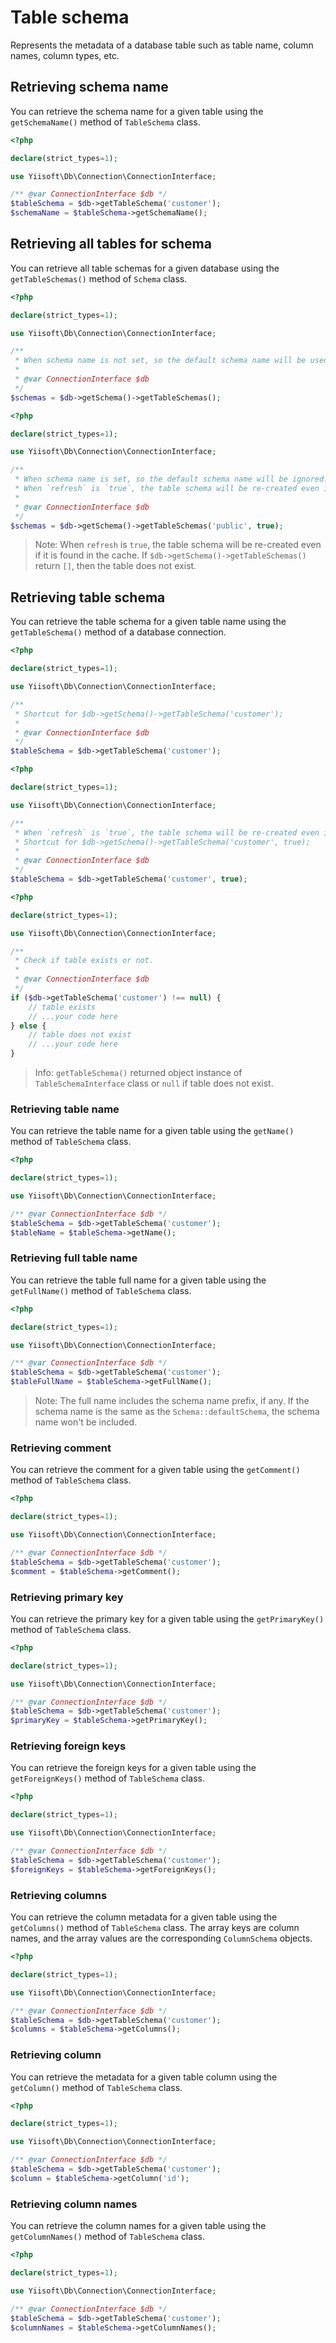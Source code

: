 # Table schema

Represents the metadata of a database table such as table name, column names, column types, etc.

## Retrieving schema name

You can retrieve the schema name for a given table using the `getSchemaName()` method of `TableSchema` class.

```php
<?php

declare(strict_types=1);

use Yiisoft\Db\Connection\ConnectionInterface;

/** @var ConnectionInterface $db */
$tableSchema = $db->getTableSchema('customer');
$schemaName = $tableSchema->getSchemaName();
```

## Retrieving all tables for schema

You can retrieve all table schemas for a given database using the `getTableSchemas()` method of `Schema` class.

```php
<?php

declare(strict_types=1);

use Yiisoft\Db\Connection\ConnectionInterface;

/**
 * When schema name is not set, so the default schema name will be used.
 * 
 * @var ConnectionInterface $db
 */
$schemas = $db->getSchema()->getTableSchemas();
```

```php
<?php

declare(strict_types=1);

use Yiisoft\Db\Connection\ConnectionInterface;

/**
 * When schema name is set, so the default schema name will be ignored.
 * When `refresh` is `true`, the table schema will be re-created even if it is found in the cache.
 * 
 * @var ConnectionInterface $db
 */
$schemas = $db->getSchema()->getTableSchemas('public', true);
```

> Note: When `refresh` is `true`, the table schema will be re-created even if it is found in the cache.
> If `$db->getSchema()->getTableSchemas()` return `[]`, then the table does not exist.

## Retrieving table schema

You can retrieve the table schema for a given table name using the `getTableSchema()` method of a database connection.

```php
<?php

declare(strict_types=1);

use Yiisoft\Db\Connection\ConnectionInterface;

/**
 * Shortcut for $db->getSchema()->getTableSchema('customer');
 * 
 * @var ConnectionInterface $db
 */
$tableSchema = $db->getTableSchema('customer');
```

```php
<?php

declare(strict_types=1);

use Yiisoft\Db\Connection\ConnectionInterface;

/**
 * When `refresh` is `true`, the table schema will be re-created even if it is found in the cache.
 * Shortcut for $db->getSchema()->getTableSchema('customer', true);
 * 
 * @var ConnectionInterface $db
 */
$tableSchema = $db->getTableSchema('customer', true);
```

```php
<?php

declare(strict_types=1);

use Yiisoft\Db\Connection\ConnectionInterface;

/**
 * Check if table exists or not.
 *  
 * @var ConnectionInterface $db
 */
if ($db->getTableSchema('customer') !== null) {
    // table exists
    // ...your code here
} else {
    // table does not exist
    // ...your code here
}
```

> Info: `getTableSchema()` returned object instance of `TableSchemaInterface` class or `null` if table does not exist.

### Retrieving table name

You can retrieve the table name for a given table using the `getName()` method of `TableSchema` class.

```php
<?php

declare(strict_types=1);

use Yiisoft\Db\Connection\ConnectionInterface;

/** @var ConnectionInterface $db */
$tableSchema = $db->getTableSchema('customer');
$tableName = $tableSchema->getName();
```

### Retrieving full table name

You can retrieve the table full name for a given table using the `getFullName()` method of `TableSchema` class.

```php
<?php

declare(strict_types=1);

use Yiisoft\Db\Connection\ConnectionInterface;

/** @var ConnectionInterface $db */
$tableSchema = $db->getTableSchema('customer');
$tableFullName = $tableSchema->getFullName();
```

> Note: The full name includes the schema name prefix, if any. 
> If the schema name is the same as the `Schema::defaultSchema`, the schema name won't be included.

### Retrieving comment

You can retrieve the comment for a given table using the `getComment()` method of `TableSchema` class.

```php
<?php

declare(strict_types=1);

use Yiisoft\Db\Connection\ConnectionInterface;

/** @var ConnectionInterface $db */
$tableSchema = $db->getTableSchema('customer');
$comment = $tableSchema->getComment();
```

### Retrieving primary key

You can retrieve the primary key for a given table using the `getPrimaryKey()` method of `TableSchema` class.

```php
<?php

declare(strict_types=1);

use Yiisoft\Db\Connection\ConnectionInterface;

/** @var ConnectionInterface $db */
$tableSchema = $db->getTableSchema('customer');
$primaryKey = $tableSchema->getPrimaryKey();
```

### Retrieving foreign keys

You can retrieve the foreign keys for a given table using the `getForeignKeys()` method of `TableSchema` class.

```php
<?php

declare(strict_types=1);

use Yiisoft\Db\Connection\ConnectionInterface;

/** @var ConnectionInterface $db */
$tableSchema = $db->getTableSchema('customer');
$foreignKeys = $tableSchema->getForeignKeys();
```

### Retrieving columns

You can retrieve the column metadata for a given table using the `getColumns()` method of `TableSchema` class.
The array keys are column names, and the array values are the corresponding `ColumnSchema` objects.

```php
<?php

declare(strict_types=1);

use Yiisoft\Db\Connection\ConnectionInterface;

/** @var ConnectionInterface $db */
$tableSchema = $db->getTableSchema('customer');
$columns = $tableSchema->getColumns();
```

### Retrieving column

You can retrieve the metadata for a given table column using the `getColumn()` method of `TableSchema` class.

```php
<?php

declare(strict_types=1);

use Yiisoft\Db\Connection\ConnectionInterface;

/** @var ConnectionInterface $db */
$tableSchema = $db->getTableSchema('customer');
$column = $tableSchema->getColumn('id');
```

### Retrieving column names

You can retrieve the column names for a given table using the `getColumnNames()` method of `TableSchema` class.

```php
<?php

declare(strict_types=1);

use Yiisoft\Db\Connection\ConnectionInterface;

/** @var ConnectionInterface $db */
$tableSchema = $db->getTableSchema('customer');
$columnNames = $tableSchema->getColumnNames();
```
